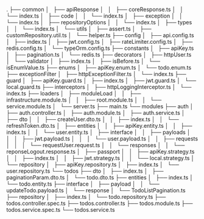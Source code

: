 .
├── common
│   ├── apiResponse
│   │   ├── coreResponse.ts
│   │   └── index.ts
│   ├── code
│   │   └── index.ts
│   ├── exception
│   │   └── index.ts
│   ├── repositoryOptions
│   │   └── index.ts
│   ├── types
│   │   └── index.ts
│   └── utils
│       ├── assert.ts
│       ├── customRepository.util.ts
│       └── helper.ts
├── config
│   ├── api.config.ts
│   ├── index.ts
│   ├── jwt.config.ts
│   ├── rateLimiter.config.ts
│   ├── redis.config.ts
│   └── typeOrm.config.ts
├── constants
│   ├── apiKey.ts
│   ├── pagination.ts
│   └── redis.ts
├── decorators
│   ├── httpUser.ts
│   └── validator
│       ├── index.ts
│       ├── isBefore.ts
│       └── isEnumValue.ts
├── enums
│   ├── apiKey.enum.ts
│   └── todo.enum.ts
├── exceptionFilter
│   ├── httpExceptionFilter.ts
│   └── index.ts
├── guard
│   ├── apiKey.guard.ts
│   ├── index.ts
│   ├── jwt.guard.ts
│   └── local.guard.ts
├── interceptors
│   ├── httpLoggingInterceptor.ts
│   └── index.ts
├── loaders
│   ├── moduleLoad
│   │   ├── infrastructure.module.ts
│   │   ├── root.module.ts
│   │   └── service.module.ts
│   └── server.ts
├── main.ts
└── modules
    ├── auth
    │   ├── auth.controller.ts
    │   ├── auth.module.ts
    │   ├── auth.service.ts
    │   ├── dto
    │   │   ├── createUser.dto.ts
    │   │   ├── index.ts
    │   │   └── refreshToken.dto.ts
    │   ├── entities
    │   │   ├── apiKey.entity.ts
    │   │   ├── index.ts
    │   │   └── user.entity.ts
    │   ├── interface
    │   │   ├── payloads
    │   │   │   ├── jwt.payload.ts
    │   │   │   └── user.payload.ts
    │   │   ├── requests
    │   │   │   └── requestUser.request.ts
    │   │   └── responses
    │   │       └── reponseLogout.response.ts
    │   ├── passport
    │   │   ├── apiKey.strategy.ts
    │   │   ├── index.ts
    │   │   ├── jwt.strategy.ts
    │   │   └── local.strategy.ts
    │   └── repository
    │       ├── apiKey.repository.ts
    │       ├── index.ts
    │       └── user.repository.ts
    └── todos
        ├── dto
        │   ├── index.ts
        │   ├── paginationParam.dto.ts
        │   └── todo.dto.ts
        ├── entities
        │   ├── index.ts
        │   └── todo.entity.ts
        ├── interface
        │   ├── payload
        │   │   └── updateTodo.payload.ts
        │   └── response
        │       └── TodoListPagination.ts
        ├── repository
        │   ├── index.ts
        │   └── todo.repository.ts
        ├── todos.controller.spec.ts
        ├── todos.controller.ts
        ├── todos.module.ts
        ├── todos.service.spec.ts
        └── todos.service.ts

